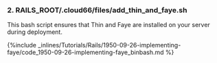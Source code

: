 <!--  usedin: [ _rails/Tutorials/1950-09-26-implementing-faye.md] -->


### 2. RAILS_ROOT/.cloud66/files/add_thin_and_faye.sh
This bash script ensures that Thin and Faye are installed on your server during deployment.

{%include _inlines/Tutorials/Rails/1950-09-26-implementing-faye/code_1950-09-26-implementing-faye_binbash.md %}

